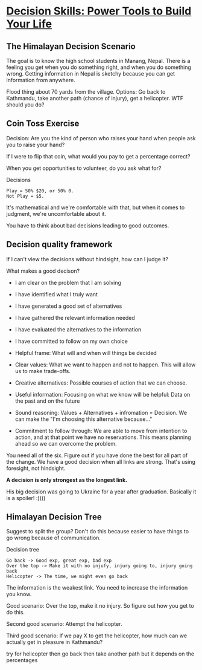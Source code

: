 # [Decision Skills: Power Tools to Build Your Life](https://novoed.com/decision-skills2/)

## The Himalayan Decision Scenario

The goal is to know the high school students in Manang, Nepal. There is a feeling you get when you do something right, and when you do something wrong. Getting information in Nepal is sketchy because you can get information from anywhere.

Flood thing about 70 yards from the village. Options: Go back to Kathmandu, take another path (chance of injury), get a helicopter. WTF should you do?

## Coin Toss Exercise

Decision: Are you the kind of person who raises your hand when people ask you to raise your hand?

If I were to flip that coin, what would you pay to get a percentage correct?

When you get opportunities to volunteer, do you ask what for?

Decisions

	Play = 50% $20, or 50% 0.
	Not Play = $5.

It's mathematical and we're comfortable with that, but when it comes to judgment, we're uncomfortable about it. 

You have to think about bad decisions leading to good outcomes.

## Decision quality framework

If I can't view the decisions without hindsight, how can I judge it?

What makes a good decison?

- I am clear on the problem that I am solving
- I have identified what I truly want
- I have generated a good set of alternatives
- I have gathered the relevant information needed
- I have evaluated the alternatives to the information
- I have committed to follow on my own choice

- Helpful frame: What will and when will things be decided
- Clear values: What we want to happen and not to happen. This will allow us to make trade-offs.
- Creative alternatives: Possible courses of action that we can choose.
- Useful information: Focusing on what we know will be helpful: Data on the past and on the future
- Sound reasoning: Values + Alternatives + infromation = Decision. We can make the "I'm choosing this alternative because..."
- Commitment to follow through: We are able to move from intention to action, and at that point we have no reservations. This means planning ahead so we can overcome the problem.

You need all of the six. Figure out if you have done the best for all part of the change. We have a good decision when all links are strong. That's using foresight, not hindsight.

__A decision is only strongest as the longest link.__

His big decision was going to Ukraine for a year after graduation. Basically it is a spoiler! :))))

## Himalayan Decision Tree

Suggest to split the group? Don't do this because easier to have things to go wrong because of communication.

Decision tree

	Go back -> Good exp, great exp, bad exp
	Over the top -> Make it with no injufy, injury going to, injury going back
	Helicopter -> The time, we might even go back

The information is the weakest link. You need to increase the information you know.

Good scenario: Over the top, make it no injury. So figure out how you get to do this.

Second good scenario: Attempt the helicopter.

Third good scenario: If we pay X to get the helicopter, how much can we actually get in pleasure in Kathmandu?




try for helicopter then go back then take another path but it depends on the percentages






































